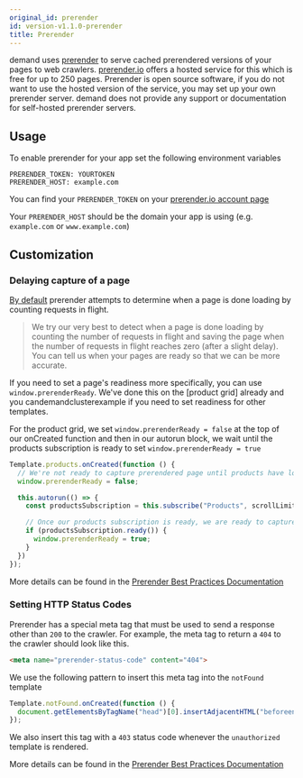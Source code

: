 ```yaml
---
original_id: prerender
id: version-v1.1.0-prerender
title: Prerender
---
```

    
demand uses [prerender](https://prerender.io/documentation) to serve cached prerendered versions of your pages to web crawlers. [prerender.io](http://prerender.io) offers a hosted service for this which is free for up to 250 pages. Prerender is open source software, if you do not want to use the hosted version of the service, you may set up your own prerender server. demand does not provide any support or documentation for self-hosted prerender servers.

## Usage

To enable prerender for your app set the following environment variables

```shell
PRERENDER_TOKEN: YOURTOKEN
PRERENDER_HOST: example.com
```

You can find your `PRERENDER_TOKEN` on your [prerender.io account page](https://prerender.io/account)

Your `PRERENDER_HOST` should be the domain your app is using (e.g. `example.com` or `www.example.com`)

## Customization

### Delaying capture of a page

[By default](https://prerender.io/documentation/best-practices) prerender attempts to determine when a page is done loading by counting requests in flight.
> We try our very best to detect when a page is done loading by counting the number of requests in flight and saving the page when the number of requests in flight reaches zero (after a slight delay). You can tell us when your pages are ready so that we can be more accurate.

If you need to set a page's readiness more specifically, you can use `window.prerenderReady`. We've done this on the [product grid] already and you candemandclusterexample if you need to set readiness for other templates.

For the product grid, we set `window.prerenderReady = false` at the top of our onCreated function and then in our autorun block, we wait until the products subscription is ready to set `window.prerenderReady = true`

```js
Template.products.onCreated(function () {
  // We're not ready to capture prerendered page until products have loaded
  window.prerenderReady = false;

  this.autorun(() => {
    const productsSubscription = this.subscribe("Products", scrollLimit, queryParams);

    // Once our products subscription is ready, we are ready to capture
    if (productsSubscription.ready()) {
      window.prerenderReady = true;
    }
  })
});
```

More details can be found in the [Prerender Best Practices Documentation](https://prerender.io/documentation/best-practices)

### Setting HTTP Status Codes

Prerender has a special meta tag that must be used to send a response other than `200` to the crawler.
For example, the meta tag to return a `404` to the crawler should look like this.

```html
<meta name="prerender-status-code" content="404">
```

We use the following pattern to insert this meta tag into the `notFound` template

```js
Template.notFound.onCreated(function () {
  document.getElementsByTagName("head")[0].insertAdjacentHTML("beforeend", "<meta name='prerender-status-code' content='404'>");
});
```

We also insert this tag with a `403` status code whenever the `unauthorized` template is rendered.

More details can be found in the [Prerender Best Practices Documentation](https://prerender.io/documentation/best-practices)
